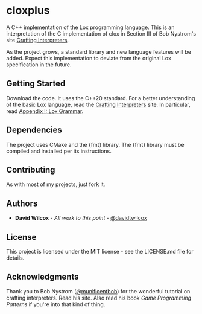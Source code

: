 # cloxplus
A C++ implementation of the Lox programming language. This is an interpretation 
of the C implementation of clox in Section III of Bob Nystrom's site 
[Crafting Interpreters](https://craftinginterpreters.com/).

As the project grows, a standard library and new language features will be
added. Expect this implementation to deviate from the original Lox specification
 in the future.

## Getting Started
Download the code. It uses the C++20 standard. For a better understanding of the 
basic Lox language, read the [Crafting Interpreters](https://craftinginterpreters.com/) site.
In particular, read [Appendix I: Lox Grammar](https://craftinginterpreters.com/appendix-i.html).

## Dependencies
The project uses CMake and the {fmt} library. The {fmt} library must be compiled
 and installed per its instructions.

## Contributing
As with most of my projects, just fork it.

## Authors
* __David Wilcox__ - *All work to this point* - [@davidtwilcox](https://twitter.com/davidtwilcox)

## License
This project is licensed under the MIT license - see the LICENSE.md file for 
details.

## Acknowledgments
Thank you to Bob Nystrom ([@munificentbob](https://twitter.com/munificentbob)) for the wonderful tutorial on crafting interpreters. 
Read his site. Also read his book *Game Programming Patterns* if you're into 
that kind of thing.